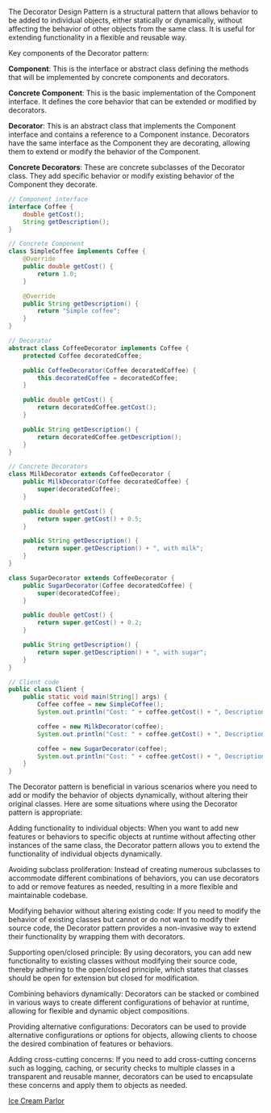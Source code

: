 The Decorator Design Pattern is a structural pattern that allows behavior to be added to individual objects, either statically or dynamically, without affecting the behavior of other objects from the same class. It is useful for extending functionality in a flexible and reusable way.

Key components of the Decorator pattern:

**Component**: This is the interface or abstract class defining the methods that will be implemented by concrete components and decorators.

**Concrete Component**: This is the basic implementation of the Component interface. It defines the core behavior that can be extended or modified by decorators.

**Decorator**: This is an abstract class that implements the Component interface and contains a reference to a Component instance. Decorators have the same interface as the Component they are decorating, allowing them to extend or modify the behavior of the Component.

**Concrete Decorators**: These are concrete subclasses of the Decorator class. They add specific behavior or modify existing behavior of the Component they decorate.

```java
// Component interface
interface Coffee {
    double getCost();
    String getDescription();
}

// Concrete Component
class SimpleCoffee implements Coffee {
    @Override
    public double getCost() {
        return 1.0;
    }

    @Override
    public String getDescription() {
        return "Simple coffee";
    }
}

// Decorator
abstract class CoffeeDecorator implements Coffee {
    protected Coffee decoratedCoffee;

    public CoffeeDecorator(Coffee decoratedCoffee) {
        this.decoratedCoffee = decoratedCoffee;
    }

    public double getCost() {
        return decoratedCoffee.getCost();
    }

    public String getDescription() {
        return decoratedCoffee.getDescription();
    }
}

// Concrete Decorators
class MilkDecorator extends CoffeeDecorator {
    public MilkDecorator(Coffee decoratedCoffee) {
        super(decoratedCoffee);
    }

    public double getCost() {
        return super.getCost() + 0.5;
    }

    public String getDescription() {
        return super.getDescription() + ", with milk";
    }
}

class SugarDecorator extends CoffeeDecorator {
    public SugarDecorator(Coffee decoratedCoffee) {
        super(decoratedCoffee);
    }

    public double getCost() {
        return super.getCost() + 0.2;
    }

    public String getDescription() {
        return super.getDescription() + ", with sugar";
    }
}

// Client code
public class Client {
    public static void main(String[] args) {
        Coffee coffee = new SimpleCoffee();
        System.out.println("Cost: " + coffee.getCost() + ", Description: " + coffee.getDescription());

        coffee = new MilkDecorator(coffee);
        System.out.println("Cost: " + coffee.getCost() + ", Description: " + coffee.getDescription());

        coffee = new SugarDecorator(coffee);
        System.out.println("Cost: " + coffee.getCost() + ", Description: " + coffee.getDescription());
    }
}

```
The Decorator pattern is beneficial in various scenarios where you need to add or modify the behavior of objects dynamically, without altering their original classes. Here are some situations where using the Decorator pattern is appropriate:

Adding functionality to individual objects: When you want to add new features or behaviors to specific objects at runtime without affecting other instances of the same class, the Decorator pattern allows you to extend the functionality of individual objects dynamically.

Avoiding subclass proliferation: Instead of creating numerous subclasses to accommodate different combinations of behaviors, you can use decorators to add or remove features as needed, resulting in a more flexible and maintainable codebase.

Modifying behavior without altering existing code: If you need to modify the behavior of existing classes but cannot or do not want to modify their source code, the Decorator pattern provides a non-invasive way to extend their functionality by wrapping them with decorators.

Supporting open/closed principle: By using decorators, you can add new functionality to existing classes without modifying their source code, thereby adhering to the open/closed principle, which states that classes should be open for extension but closed for modification.

Combining behaviors dynamically: Decorators can be stacked or combined in various ways to create different configurations of behavior at runtime, allowing for flexible and dynamic object compositions.

Providing alternative configurations: Decorators can be used to provide alternative configurations or options for objects, allowing clients to choose the desired combination of features or behaviors.

Adding cross-cutting concerns: If you need to add cross-cutting concerns such as logging, caching, or security checks to multiple classes in a transparent and reusable manner, decorators can be used to encapsulate these concerns and apply them to objects as needed.


[Ice Cream Parlor](/code/DesignPattern/Structural/Decorator/IceCreamParlor.java)